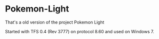 # Pokemon-Light
That's a old version of the project Pokemon Light

Started with TFS 0.4 (Rev 3777) on protocol 8.60 and used on Windows 7.
